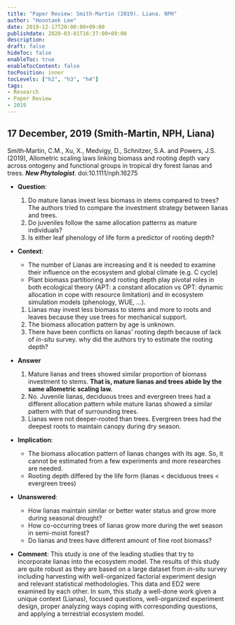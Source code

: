 ```yaml
---
title: "Paper Review: Smith-Martin (2019). Liana. NPH"
author: "Hoontaek Lee"
date: 2019-12-17T20:00:00+09:00
publishdate: 2020-03-01T16:37:00+09:00
description:
draft: false
hideToc: false
enableToc: true
enableTocContent: false
tocPosition: inner
tocLevels: ["h2", "h3", "h4"]
tags:
- Research
- Paper Review
- 2019
---
```


## 17 December, 2019 (Smith-Martin, NPH, Liana)

Smith‐Martin, C.M., Xu, X., Medvigy, D., Schnitzer, S.A. and Powers, J.S. (2019), Allometric scaling laws linking biomass and rooting depth vary across ontogeny and functional groups in tropical dry forest lianas and trees. **_New Phytologist_**. doi:10.1111/nph.16275

- **Question**:

  1. Do mature lianas invest less biomass in stems compared to trees? The authors tried to compare the investment strategy between lianas and trees.
  2. Do juveniles follow the same allocation patterns as mature individuals?
  3. Is either leaf phenology of life form a predictor of rooting depth?

- **Context**:

  - The number of Lianas are increasing and it is needed to examine their influence on the ecosystem and global climate (e.g. C cycle) 
  - Plant biomass partitioning and rooting depth play pivotal roles in both ecological theory (APT: a constant allocation vs OPT: dynamic allocation in cope with resource limitation) and in ecosystem simulation models (phenology, WUE, ...).

  1. Lianas may invest less biomass to stems and more to roots and leaves because they use trees for mechanical support.
  2. The biomass allocation pattern by age is unknown.
  3. There have been conflicts on lianas' rooting depth because of lack of *in-situ* survey. why did the authors try to estimate the rooting depth?

- **Answer**

  1. Mature lianas and trees showed similar proportion of biomass investment to stems. **That is, mature lianas and trees abide by the same allometric scaling law.**
  2. No. Juvenile lianas, deciduous trees and evergreen trees had a different allocation pattern while mature lianas showed a similar pattern with that of surrounding trees.
  3. Lianas were not deeper-rooted than trees. Evergreen trees had the deepest roots to maintain canopy during dry season. 

- **Implication**:

  - The biomass allocation pattern of lianas changes with its age. So, it cannot be estimated from a few experiments and more researches are needed.
  - Rooting depth differed by the life form (lianas < deciduous trees < evergreen trees)

- **Unanswered**:

  - How lianas maintain similar or better water status and grow more during seasonal drought?
  - How co-occurring trees of lianas grow more during the wet season in semi-moist forest?
  - Do lianas and trees have different amount of fine root biomass?

- **Comment**: This study is one of the leading studies that try to incorporate lianas into the ecosystem model. The results of this study are quite robust as they are based on a large dataset from *in-situ* survey including harvesting with well-organized factorial experiment design and relevant statistical methodologies. This data and ED2 were examined by each other. In sum, this study a well-done work given a unique context (Lianas), focused questions, well-organized experiment design, proper analyzing ways coping with corresponding questions, and applying a terrestrial ecosystem model. 